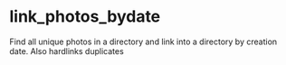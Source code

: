 link_photos_bydate
==================

Find all unique photos in a directory and link into a directory by creation date.  Also hardlinks duplicates
